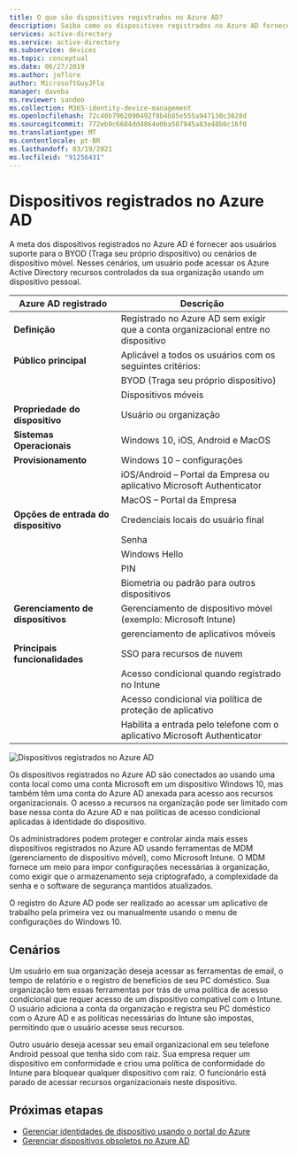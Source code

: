 ```yaml
---
title: O que são dispositivos registrados no Azure AD?
description: Saiba como os dispositivos registrados no Azure AD fornecem aos usuários suporte para o BYOD (Traga seu próprio dispositivo) ou cenários de dispositivo móvel.
services: active-directory
ms.service: active-directory
ms.subservice: devices
ms.topic: conceptual
ms.date: 06/27/2019
ms.author: joflore
author: MicrosoftGuyJFlo
manager: daveba
ms.reviewer: sandeo
ms.collection: M365-identity-device-management
ms.openlocfilehash: 72c40b7962090492f8b4b85e555a947130c3628d
ms.sourcegitcommit: 772eb9c6684dd4864e0ba507945a83e48b8c16f0
ms.translationtype: MT
ms.contentlocale: pt-BR
ms.lasthandoff: 03/19/2021
ms.locfileid: "91256431"
---
```

# <a name="azure-ad-registered-devices"></a>Dispositivos registrados no Azure AD

A meta dos dispositivos registrados no Azure AD é fornecer aos usuários suporte para o BYOD (Traga seu próprio dispositivo) ou cenários de dispositivo móvel. Nesses cenários, um usuário pode acessar os Azure Active Directory recursos controlados da sua organização usando um dispositivo pessoal.

| Azure AD registrado | Descrição |
| --- | --- |
| **Definição** | Registrado no Azure AD sem exigir que a conta organizacional entre no dispositivo |
| **Público principal** | Aplicável a todos os usuários com os seguintes critérios: |
|   | BYOD (Traga seu próprio dispositivo) |
|   | Dispositivos móveis |
| **Propriedade do dispositivo** | Usuário ou organização |
| **Sistemas Operacionais** | Windows 10, iOS, Android e MacOS |
| **Provisionamento** | Windows 10 – configurações |
|   | iOS/Android – Portal da Empresa ou aplicativo Microsoft Authenticator |
|   | MacOS – Portal da Empresa |
| **Opções de entrada do dispositivo** | Credenciais locais do usuário final |
|   | Senha |
|   | Windows Hello |
|   | PIN |
|   | Biometria ou padrão para outros dispositivos |
| **Gerenciamento de dispositivos** | Gerenciamento de dispositivo móvel (exemplo: Microsoft Intune) |
|   | gerenciamento de aplicativos móveis |
| **Principais funcionalidades** | SSO para recursos de nuvem |
|   | Acesso condicional quando registrado no Intune |
|   | Acesso condicional via política de proteção de aplicativo |
|   | Habilita a entrada pelo telefone com o aplicativo Microsoft Authenticator |

![Dispositivos registrados no Azure AD](./media/concept-azure-ad-register/azure-ad-registered-device.png)

Os dispositivos registrados no Azure AD são conectados ao usando uma conta local como uma conta Microsoft em um dispositivo Windows 10, mas também têm uma conta do Azure AD anexada para acesso aos recursos organizacionais. O acesso a recursos na organização pode ser limitado com base nessa conta do Azure AD e nas políticas de acesso condicional aplicadas à identidade do dispositivo.

Os administradores podem proteger e controlar ainda mais esses dispositivos registrados no Azure AD usando ferramentas de MDM (gerenciamento de dispositivo móvel), como Microsoft Intune. O MDM fornece um meio para impor configurações necessárias à organização, como exigir que o armazenamento seja criptografado, a complexidade da senha e o software de segurança mantidos atualizados. 

O registro do Azure AD pode ser realizado ao acessar um aplicativo de trabalho pela primeira vez ou manualmente usando o menu de configurações do Windows 10. 

## <a name="scenarios"></a>Cenários

Um usuário em sua organização deseja acessar as ferramentas de email, o tempo de relatório e o registro de benefícios de seu PC doméstico. Sua organização tem essas ferramentas por trás de uma política de acesso condicional que requer acesso de um dispositivo compatível com o Intune. O usuário adiciona a conta da organização e registra seu PC doméstico com o Azure AD e as políticas necessárias do Intune são impostas, permitindo que o usuário acesse seus recursos.

Outro usuário deseja acessar seu email organizacional em seu telefone Android pessoal que tenha sido com raiz. Sua empresa requer um dispositivo em conformidade e criou uma política de conformidade do Intune para bloquear qualquer dispositivo com raiz. O funcionário está parado de acessar recursos organizacionais neste dispositivo.

## <a name="next-steps"></a>Próximas etapas

- [Gerenciar identidades de dispositivo usando o portal do Azure](device-management-azure-portal.md)
- [Gerenciar dispositivos obsoletos no Azure AD](manage-stale-devices.md)
